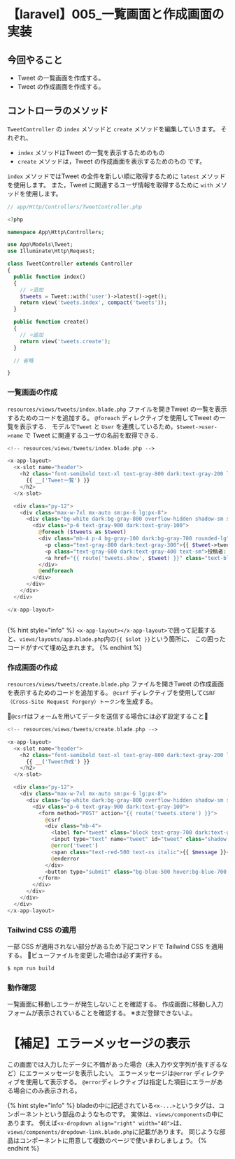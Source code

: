 # 【laravel】005\_一覧画面と作成画面の実装


## 今回やること

- Tweet の一覧画面を作成する。
- Tweet の作成画面を作成する。

## コントローラのメソッド

`TweetController` の `index` メソッドと `create` メソッドを編集していきます。
それぞれ、
- `index` メソッドはTweet の一覧を表示するためのもの
- `create` メソッドは，Tweet の作成画面を表示するためのもの
です。

`index` メソッドではTweet の全件を新しい順に取得するために `latest` メソッドを使用します。
また，Tweet に関連するユーザ情報を取得するために `with` メソッドを使用します。


```php
// app/Http/Controllers/TweetController.php

<?php

namespace App\Http\Controllers;

use App\Models\Tweet;
use Illuminate\Http\Request;

class TweetController extends Controller
{
  public function index()
  {
    // ⭐️追加
    $tweets = Tweet::with('user')->latest()->get();
    return view('tweets.index', compact('tweets'));
  }

  public function create()
  {
    // ⭐️追加
    return view('tweets.create');
  }

  // 省略

}

```

### 一覧画面の作成

`resources/views/tweets/index.blade.php` ファイルを開きTweet の一覧を表示するためのコードを追加する。
`@foreach` ディレクティブを使用してTweet の一覧を表示する．
モデルで`Tweet` と `User` を連携しているため，`$tweet->user->name` で Tweet に関連するユーザの名前を取得できる．

```php
<!-- resources/views/tweets/index.blade.php -->

<x-app-layout>
  <x-slot name="header">
    <h2 class="font-semibold text-xl text-gray-800 dark:text-gray-200 leading-tight">
      {{ __('Tweet一覧') }}
    </h2>
  </x-slot>

  <div class="py-12">
    <div class="max-w-7xl mx-auto sm:px-6 lg:px-8">
      <div class="bg-white dark:bg-gray-800 overflow-hidden shadow-sm sm:rounded-lg">
        <div class="p-6 text-gray-900 dark:text-gray-100">
          @foreach ($tweets as $tweet)
          <div class="mb-4 p-4 bg-gray-100 dark:bg-gray-700 rounded-lg">
            <p class="text-gray-800 dark:text-gray-300">{{ $tweet->tweet }}</p>
            <p class="text-gray-600 dark:text-gray-400 text-sm">投稿者: {{ $tweet->user->name }}</p>
            <a href="{{ route('tweets.show', $tweet) }}" class="text-blue-500 hover:text-blue-700">詳細を見る</a>
          </div>
          @endforeach
        </div>
      </div>
    </div>
  </div>

</x-app-layout>



```

{% hint style="info" %}
`<x-app-layout></x-app-layout>`で囲って記載すると、`views/layouts/app.blade.php`内の`{{ $slot }}`という箇所に、
この囲ったコードがすべて埋め込まれます。
{% endhint %}


### 作成画面の作成

`resources/views/tweets/create.blade.php` ファイルを開きTweet の作成画面を表示するためのコードを追加する。
`@csrf` ディレクティブを使用して`CSRF（Cross-Site Request Forgery）トークン`を生成する。

👹`@csrf`はフォームを用いてデータを送信する場合には必ず設定すること👹

```php
<!-- resources/views/tweets/create.blade.php -->

<x-app-layout>
  <x-slot name="header">
    <h2 class="font-semibold text-xl text-gray-800 dark:text-gray-200 leading-tight">
      {{ __('Tweet作成') }}
    </h2>
  </x-slot>

  <div class="py-12">
    <div class="max-w-7xl mx-auto sm:px-6 lg:px-8">
      <div class="bg-white dark:bg-gray-800 overflow-hidden shadow-sm sm:rounded-lg">
        <div class="p-6 text-gray-900 dark:text-gray-100">
          <form method="POST" action="{{ route('tweets.store') }}">
            @csrf
            <div class="mb-4">
              <label for="tweet" class="block text-gray-700 dark:text-gray-300 text-sm font-bold mb-2">Tweet</label>
              <input type="text" name="tweet" id="tweet" class="shadow appearance-none border rounded w-full py-2 px-3 text-gray-700 dark:text-gray-300 dark:bg-gray-700 leading-tight focus:outline-none focus:shadow-outline">
              @error('tweet')
              <span class="text-red-500 text-xs italic">{{ $message }}</span>
              @enderror
            </div>
            <button type="submit" class="bg-blue-500 hover:bg-blue-700 text-white font-bold py-2 px-4 rounded focus:outline-none focus:shadow-outline">Tweet</button>
          </form>
        </div>
      </div>
    </div>
  </div>
</x-app-layout>

```

### Tailwind CSS の適用

一部 CSS が適用されない部分があるため下記コマンドで Tailwind CSS を適用する。
👹ビューファイルを変更した場合は必ず実行する。

```bash
$ npm run build
```

### 動作確認
一覧画面に移動しエラーが発生しないことを確認する。
作成画面に移動し入力フォームが表示されていることを確認する。
※まだ登録できないよ。

# 【補足】エラーメッセージの表示

この画面では入力したデータに不備があった場合（未入力や文字列が長すぎるなど）にエラーメッセージを表示したい。
エラーメッセージは`@error` ディレクティブを使用して表示する。
`@error`ディレクティブは指定した項目にエラーがある場合にのみ表示される。




{% hint style="info" %}
bladeの中に記述されている`<x-...>`というタグは、コンポーネントという部品のようなものです。
実体は、`views/components`の中にあります。
例えば`<x-dropdown align="right" width="48">`は、`views/components/dropdown-link.blade.php`に記載があります。
同じような部品はコンポーネントに用意して複数のページで使いまわしましょう。
{% endhint %}
